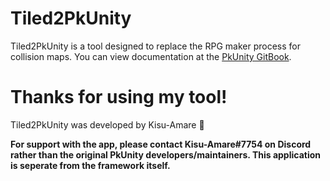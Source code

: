 # Tiled2PkUnity
Tiled2PkUnity is a tool designed to replace the RPG maker process for collision maps.
You can view documentation at the [PkUnity GitBook](https://pokemonunity.gitbooks.io/pokemon-unity/content/tiled2pkunity.html).

# Thanks for using my tool!
Tiled2PkUnity was developed by Kisu-Amare 🐾

**For support with the app, please contact Kisu-Amare#7754 on Discord rather than the original PkUnity developers/maintainers. This application is seperate from the framework itself.**
